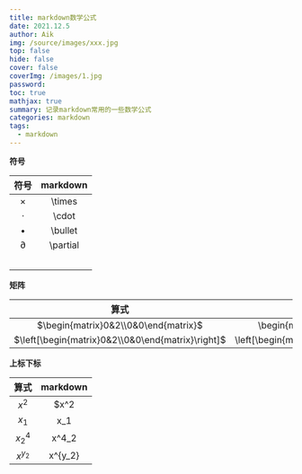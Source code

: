 ```yaml
---
title: markdown数学公式
date: 2021.12.5
author: Aik
img: /source/images/xxx.jpg
top: false
hide: false
cover: false
coverImg: /images/1.jpg
password: 
toc: true
mathjax: true
summary: 记录markdown常用的一些数学公式
categories: markdown
tags:
  - markdown
---
```


**符号**

|    符号    | markdown |
| :--------: | :------: |
|  $\times$  |  \times  |
|  $\cdot$   |  \cdot   |
| $\bullet$  | \bullet  |
| $\partial$ | \partial |
|            |          |
|            |          |
|            |          |
|            |          |
|            |          |

**矩阵**

|                       算式                        |                    markdown                     |
| :-----------------------------------------------: | :---------------------------------------------: |
|       $\begin{matrix}0&2\\0&0\end{matrix}$        |       \begin{matrix}0&2\\0&0\end{matrix}        |
| $\left[\begin{matrix}0&2\\0&0\end{matrix}\right]$ | \left[\begin{matrix}0&2\\0&0\end{matrix}\right] |

**上标下标**

|   算式    | markdown |
| :-------: | :------: |
|   $x^2$   |   $x^2   |
|   $x_1$   |   x_1    |
|  $x^4_2$  |  x^4_2   |
| $x^{y_2}$ | x^{y_2}  |
